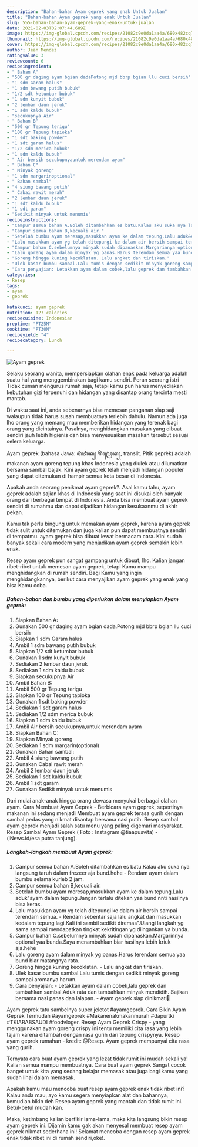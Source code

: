 ```yaml
---
description: "Bahan-bahan Ayam geprek yang enak Untuk Jualan"
title: "Bahan-bahan Ayam geprek yang enak Untuk Jualan"
slug: 555-bahan-bahan-ayam-geprek-yang-enak-untuk-jualan
date: 2021-02-03T02:07:44.689Z
image: https://img-global.cpcdn.com/recipes/21082c9e0da1aa4a/680x482cq70/ayam-geprek-foto-resep-utama.jpg
thumbnail: https://img-global.cpcdn.com/recipes/21082c9e0da1aa4a/680x482cq70/ayam-geprek-foto-resep-utama.jpg
cover: https://img-global.cpcdn.com/recipes/21082c9e0da1aa4a/680x482cq70/ayam-geprek-foto-resep-utama.jpg
author: Jean Mendez
ratingvalue: 3
reviewcount: 6
recipeingredient:
- " Bahan A"
- "500 gr daging ayam bgian dadaPotong mjd bbrp bgian llu cuci bersih"
- "1 sdm Garam halus"
- "1 sdm bawang putih bubuk"
- "1/2 sdt ketumbar bubuk"
- "1 sdm kunyit bubuk"
- "2 lembar daun jeruk"
- "1 sdm kaldu bubuk"
- "secukupnya Air"
- " Bahan B"
- "500 gr Tepung terigu"
- "100 gr Tepung tapioka"
- "1 sdt baking powder"
- "1 sdt garam halus"
- "1/2 sdm merica bubuk"
- "1 sdm kaldu bubuk"
- " Air bersih secukupnyauntuk merendam ayam"
- " Bahan C"
- " Minyak goreng"
- "1 sdm margarinoptional"
- " Bahan sambal"
- "4 siung bawang putih"
- " Cabai rawit merah"
- "2 lembar daun jeruk"
- "1 sdt kaldu bubuk"
- "1 sdt garam"
- "Sedikit minyak untuk menumis"
recipeinstructions:
- "Campur semua bahan A.Boleh ditambahkan es batu.Kalau aku suka nya langsung taruh dalam frezeer aja bund.hehe Rendam ayam dalam bumbu selama kurleb 2 jam."
- "Campur semua bahan B,kecuali air."
- "Setelah bumbu ayam meresap,masukkan ayam ke dalam tepung.Lalu aduk&#34;ayam dalam tepung.Jangan terlalu ditekan yaa bund nnti hasilnya bisa keras."
- "Lalu masukkan ayam yg telah ditepungi ke dalam air bersih sampai terendam semua. Rendam sebentar saja lalu angkat dan masukkan kedalam tepung lagi.Kali ini sambil sedikit diremas&#34;.Ulangi langkah yg sama sampai mendapatkan tingkat kekritingan yg diingankan ya bunda."
- "Campur bahan C.sebelumnya minyak sudah dipanaskan.Margarinnya optional yaa bunda.Saya menambahkan biar hasilnya lebih kriuk aja.hehe"
- "Lalu goreng ayam dalam minyak yg panas.Harus terendam semua yaa bund biar matangnya rata."
- "Goreng hingga kuning kecoklatan. Lalu angkat dan tiriskan."
- "Ulek kasar bumbu sambal.Lalu tumis dengan sedikit minyak goreng sampai aromanya harum."
- "Cara penyajian: Letakkan ayam dalam cobek,lalu geprek dan tambahkan sambal.Aduk rata dan tambahkan minyak mendidih. Sajikan bersama nasi panas dan lalapan. Ayam geprek siap dinikmati🤤"
categories:
- Resep
tags:
- ayam
- geprek

katakunci: ayam geprek 
nutrition: 127 calories
recipecuisine: Indonesian
preptime: "PT25M"
cooktime: "PT30M"
recipeyield: "4"
recipecategory: Lunch

---
```



![Ayam geprek](https://img-global.cpcdn.com/recipes/21082c9e0da1aa4a/680x482cq70/ayam-geprek-foto-resep-utama.jpg)

Selaku seorang wanita, mempersiapkan olahan enak pada keluarga adalah suatu hal yang menggembirakan bagi kamu sendiri. Peran seorang istri Tidak cuman mengurus rumah saja, tetapi kamu pun harus menyediakan kebutuhan gizi terpenuhi dan hidangan yang disantap orang tercinta mesti mantab.

Di waktu  saat ini, anda sebenarnya bisa memesan panganan siap saji walaupun tidak harus susah membuatnya terlebih dahulu. Namun ada juga lho orang yang memang mau memberikan hidangan yang terenak bagi orang yang dicintainya. Pasalnya, menghidangkan masakan yang dibuat sendiri jauh lebih higienis dan bisa menyesuaikan masakan tersebut sesuai selera keluarga. 

Ayam geprek (bahasa Jawa: ꦥꦶꦠꦶꦏ꧀ ꦒꦼꦥꦿꦺꦏ꧀, translit. Pitik geprèk) adalah makanan ayam goreng tepung khas Indonesia yang diulek atau dilumatkan bersama sambal bajak. Kini ayam geprek telah menjadi hidangan populer yang dapat ditemukan di hampir semua kota besar di Indonesia.

Apakah anda seorang penikmat ayam geprek?. Asal kamu tahu, ayam geprek adalah sajian khas di Indonesia yang saat ini disukai oleh banyak orang dari berbagai tempat di Indonesia. Anda bisa membuat ayam geprek sendiri di rumahmu dan dapat dijadikan hidangan kesukaanmu di akhir pekan.

Kamu tak perlu bingung untuk memakan ayam geprek, karena ayam geprek tidak sulit untuk ditemukan dan juga kalian pun dapat membuatnya sendiri di tempatmu. ayam geprek bisa dibuat lewat bermacam cara. Kini sudah banyak sekali cara modern yang menjadikan ayam geprek semakin lebih enak.

Resep ayam geprek pun sangat gampang untuk dibuat, lho. Kalian jangan ribet-ribet untuk memesan ayam geprek, tetapi Kamu mampu menghidangkan di rumah sendiri. Bagi Kamu yang ingin menghidangkannya, berikut cara menyajikan ayam geprek yang enak yang bisa Kamu coba.

<!--inarticleads1-->

##### Bahan-bahan dan bumbu yang diperlukan dalam menyiapkan Ayam geprek:

1. Siapkan  Bahan A:
1. Gunakan 500 gr daging ayam bgian dada.Potong mjd bbrp bgian llu cuci bersih
1. Siapkan 1 sdm Garam halus
1. Ambil 1 sdm bawang putih bubuk
1. Siapkan 1/2 sdt ketumbar bubuk
1. Gunakan 1 sdm kunyit bubuk
1. Sediakan 2 lembar daun jeruk
1. Sediakan 1 sdm kaldu bubuk
1. Siapkan secukupnya Air
1. Ambil  Bahan B:
1. Ambil 500 gr Tepung terigu
1. Siapkan 100 gr Tepung tapioka
1. Gunakan 1 sdt baking powder
1. Sediakan 1 sdt garam halus
1. Sediakan 1/2 sdm merica bubuk
1. Siapkan 1 sdm kaldu bubuk
1. Ambil  Air bersih secukupnya,untuk merendam ayam
1. Siapkan  Bahan C:
1. Siapkan  Minyak goreng
1. Sediakan 1 sdm margarin(optional)
1. Gunakan  Bahan sambal:
1. Ambil 4 siung bawang putih
1. Gunakan  Cabai rawit merah
1. Ambil 2 lembar daun jeruk
1. Sediakan 1 sdt kaldu bubuk
1. Ambil 1 sdt garam
1. Gunakan Sedikit minyak untuk menumis


Dari mulai anak-anak hingga orang dewasa menyukai berbagai olahan ayam. Cara Membuat Ayam Geprek - Berbicara ayam geprek, sepertinya makanan ini sedang menjadi Membuat ayam geprek terasa gurih dengan sambal pedas yang nikmat disantap bersama nasi putih. Resep sambal ayam geprek menjadi salah satu menu yang paling digemari masyarakat. Resep Sambal Ayam Geprek ( Foto : Instagram @tiaapusvita) - (iNews.id/esa putra tanjung). 

<!--inarticleads2-->

##### Langkah-langkah membuat Ayam geprek:

1. Campur semua bahan A.Boleh ditambahkan es batu.Kalau aku suka nya langsung taruh dalam frezeer aja bund.hehe - Rendam ayam dalam bumbu selama kurleb 2 jam.
1. Campur semua bahan B,kecuali air.
1. Setelah bumbu ayam meresap,masukkan ayam ke dalam tepung.Lalu aduk&#34;ayam dalam tepung.Jangan terlalu ditekan yaa bund nnti hasilnya bisa keras.
1. Lalu masukkan ayam yg telah ditepungi ke dalam air bersih sampai terendam semua. - Rendam sebentar saja lalu angkat dan masukkan kedalam tepung lagi.Kali ini sambil sedikit diremas&#34;.Ulangi langkah yg sama sampai mendapatkan tingkat kekritingan yg diingankan ya bunda.
1. Campur bahan C.sebelumnya minyak sudah dipanaskan.Margarinnya optional yaa bunda.Saya menambahkan biar hasilnya lebih kriuk aja.hehe
1. Lalu goreng ayam dalam minyak yg panas.Harus terendam semua yaa bund biar matangnya rata.
1. Goreng hingga kuning kecoklatan. - Lalu angkat dan tiriskan.
1. Ulek kasar bumbu sambal.Lalu tumis dengan sedikit minyak goreng sampai aromanya harum.
1. Cara penyajian: - Letakkan ayam dalam cobek,lalu geprek dan tambahkan sambal.Aduk rata dan tambahkan minyak mendidih. Sajikan bersama nasi panas dan lalapan. - Ayam geprek siap dinikmati🤤


Ayam geprek tatu sambelnya super jeletot #ayamgeprek. Cara Bikin Ayam Geprek Termudah #ayamgeprek #Makanenakmakanmurah #dapurtki #TKIARABSAUDI #foodvloger. Resep Ayam Geprek Crispy - yang menggunakan ayam goreng crispy ini tentu memiliki cita rasa yang lebih tajam karena ditambah dengan rasa gurih dari tepung crispynya. Resep ayam geprek rumahan - kredit: @Resep. Ayam geprek mempunyai cita rasa yang gurih. 

Ternyata cara buat ayam geprek yang lezat tidak rumit ini mudah sekali ya! Kalian semua mampu membuatnya. Cara buat ayam geprek Sangat cocok banget untuk kita yang sedang belajar memasak atau juga bagi kamu yang sudah lihai dalam memasak.

Apakah kamu mau mencoba buat resep ayam geprek enak tidak ribet ini? Kalau anda mau, ayo kamu segera menyiapkan alat dan bahannya, kemudian bikin deh Resep ayam geprek yang mantab dan tidak rumit ini. Betul-betul mudah kan. 

Maka, ketimbang kalian berfikir lama-lama, maka kita langsung bikin resep ayam geprek ini. Dijamin kamu gak akan menyesal membuat resep ayam geprek nikmat sederhana ini! Selamat mencoba dengan resep ayam geprek enak tidak ribet ini di rumah sendiri,oke!.

